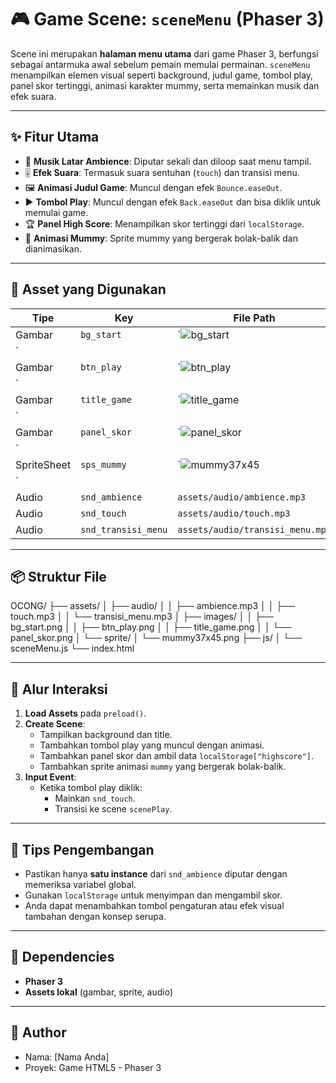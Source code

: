 # 🎮 Game Scene: `sceneMenu` (Phaser 3)

Scene ini merupakan **halaman menu utama** dari game Phaser 3, berfungsi sebagai antarmuka awal sebelum pemain memulai permainan. `sceneMenu` menampilkan elemen visual seperti background, judul game, tombol play, panel skor tertinggi, animasi karakter mummy, serta memainkan musik dan efek suara.

---

## ✨ Fitur Utama

- 🎵 **Musik Latar Ambience**: Diputar sekali dan diloop saat menu tampil.
- 🎚️ **Efek Suara**: Termasuk suara sentuhan (`touch`) dan transisi menu.
- 🖼️ **Animasi Judul Game**: Muncul dengan efek `Bounce.easeOut`.
- ▶️ **Tombol Play**: Muncul dengan efek `Back.easeOut` dan bisa diklik untuk memulai game.
- 🏆 **Panel High Score**: Menampilkan skor tertinggi dari `localStorage`.
- 🧟 **Animasi Mummy**: Sprite mummy yang bergerak bolak-balik dan dianimasikan.
  
---

## 🧩 Asset yang Digunakan

| Tipe     | Key               | File Path                          |
|----------|------------------|------------------------------------|
| Gambar   | `bg_start`        | `![bg_start](https://github.com/user-attachments/assets/7d0f213b-10aa-47ba-9d10-29a776ae6a40)
`       |
| Gambar   | `btn_play`        | `![btn_play](https://github.com/user-attachments/assets/e7385a5a-590d-4fcb-89cd-5c92ab98180a)
`       |
| Gambar   | `title_game`      | `![title_game](https://github.com/user-attachments/assets/21bbb090-9414-4b2e-9035-45dc6e78a6ba)
`     |
| Gambar   | `panel_skor`      | `![panel_skor](https://github.com/user-attachments/assets/b584956e-2cd0-47ba-ba64-8b3a4973155d)
`     |
| SpriteSheet | `sps_mummy`    | `![mummy37x45](https://github.com/user-attachments/assets/51ab6c82-965d-4fd7-bc69-bd126bd2c488)
`     |
| Audio    | `snd_ambience`    | `assets/audio/ambience.mp3`        |
| Audio    | `snd_touch`       | `assets/audio/touch.mp3`           |
| Audio    | `snd_transisi_menu` | `assets/audio/transisi_menu.mp3` |

---

## 📦 Struktur File
OCONG/
├── assets/
│ ├── audio/
│ │ ├── ambience.mp3
│ │ ├── touch.mp3
│ │ └── transisi_menu.mp3
│ ├── images/
│ │ ├── bg_start.png
│ │ ├── btn_play.png
│ │ ├── title_game.png
│ │ └── panel_skor.png
│ └── sprite/
│ └── mummy37x45.png
├── js/
│ └── sceneMenu.js
└── index.html




---

## 🔄 Alur Interaksi

1. **Load Assets** pada `preload()`.
2. **Create Scene**:
   - Tampilkan background dan title.
   - Tambahkan tombol play yang muncul dengan animasi.
   - Tambahkan panel skor dan ambil data `localStorage["highscore"]`.
   - Tambahkan sprite animasi `mummy` yang bergerak bolak-balik.
3. **Input Event**:
   - Ketika tombol play diklik:
     - Mainkan `snd_touch`.
     - Transisi ke scene `scenePlay`.

---

## 🧠 Tips Pengembangan

- Pastikan hanya **satu instance** dari `snd_ambience` diputar dengan memeriksa variabel global.
- Gunakan `localStorage` untuk menyimpan dan mengambil skor.
- Anda dapat menambahkan tombol pengaturan atau efek visual tambahan dengan konsep serupa.

---

## 📍 Dependencies

- **Phaser 3**
- **Assets lokal** (gambar, sprite, audio)

---

## 👤 Author

- Nama: [Nama Anda]
- Proyek: Game HTML5 - Phaser 3


